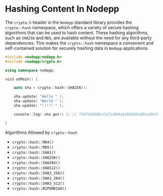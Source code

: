 # Hashing Content In Nodepp

The `crypto.h` header in the `Nodepp` standard library provides the `crypto::hash` namespace, which offers a variety of secure hashing algorithms that can be used to hash content. These hashing algorithms, such as `SHA256` and `MD5`, are available without the need for any third-party dependencies. This makes the `crypto::hash` namespace a convenient and self-contained solution for securely hashing data in `Nodepp` applications.

```cpp
#include <nodepp/nodepp.h>
#include <nodepp/crypto.h>

using namespace nodepp;

void onMain() {

    auto sha = crypto::hash::SHA256();

    sha.update( "Hello " );
    sha.update( "World " );
    sha.update( "!!!!! " );

    console::log( sha.get() ); // 77d73d290bcfa71c004a6103280a293a58cfd49dec5a3a7628ca7a16b2180c0e

}
```

Algorithms Allowed by `crypto::hash`

- `crypto::hash::MD4()`
- `crypto::hash::MD5()`
- `crypto::hash::SHA1()`
- `crypto::hash::SHA256()`
- `crypto::hash::SHA384()`
- `crypto::hash::SHA512()`
- `crypto::hash::SHA3_256()`
- `crypto::hash::SHA3_384()`
- `crypto::hash::SHA3_512()`
- `crypto::hash::RIPEMD160()`
